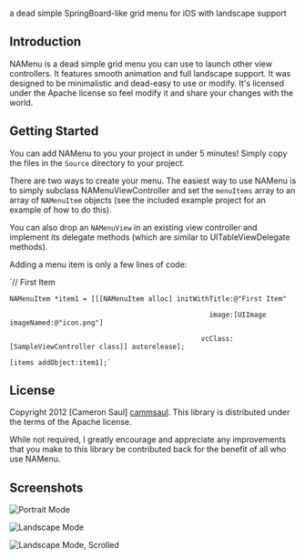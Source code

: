 a dead simple SpringBoard-like grid menu for iOS with landscape support

Introduction
------------
NAMenu is a dead simple grid menu you can use to launch other view controllers. It features smooth animation
and full landscape support. It was designed to be minimalistic and dead-easy to use or modify.
It's licensed under the Apache license so feel modify it and share your changes with the world.

Getting Started
---------------
You can add NAMenu to you your project in under 5 minutes!
Simply copy the files in the `Source` directory to your project.

There are two ways to create your menu. The easiest way to use NAMenu is to simply subclass NAMenuViewController and set the `menuItems` array to 
an array of `NAMenuItem` objects (see the included example project for an example of how to do this). 

You can also drop an `NAMenuView` in an existing view controller and implement its delegate methods (which are
similar to UITableViewDelegate methods). 

Adding a menu item is only a few lines of code:

`// First Item

	NAMenuItem *item1 = [[[NAMenuItem alloc] initWithTitle:@"First Item"

													 image:[UIImage imageNamed:@"icon.png"]

												   vcClass:[SampleViewController class]] autorelease];

	[items addObject:item1];`

License
-------
Copyright 2012 [Cameron Saul] [cammsaul].
This library is distributed under the terms of the Apache license.

While not required, I greatly encourage and appreciate any improvements that you make
to this library be contributed back for the benefit of all who use NAMenu.

[cammsaul]: http://camsaul.com

Screenshots
-----------
![Portrait Mode](http://www.blenderheadstudios.com/wp-content/uploads/2012/02/screeshot1.png)

![Landscape Mode](http://www.blenderheadstudios.com/wp-content/uploads/2012/02/screenshot2.png)

![Landscape Mode, Scrolled](http://www.blenderheadstudios.com/wp-content/uploads/2012/02/screenshot3.png)